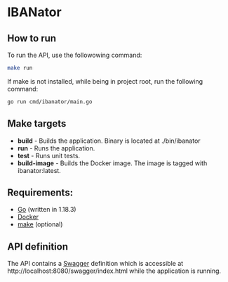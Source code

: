 # IBANator 

## How to run
To run the API, use the followowing command:
``` sh
make run
```
If make is not installed, while being in project root, run the following command:
``` sh
go run cmd/ibanator/main.go
```

## Make targets
* **build** - Builds the application. Binary is located at ./bin/ibanator
* **run** - Runs the application.
* **test** - Runs unit tests.
* **build-image** - Builds the Docker image. The image is tagged with ibanator:latest.

## Requirements:
* [Go](https://go.dev/) (written in 1.18.3)
* [Docker](https://www.docker.com/)
* [make](https://www.gnu.org/software/make/) (optional)

## API definition
The API contains a [Swagger](https://swagger.io) definition which is accessible at http://localhost:8080/swagger/index.html while the application is running.
